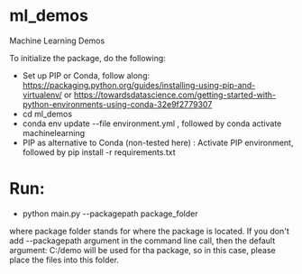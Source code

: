 # ml_demos
Machine Learning Demos

To initialize the package, do the following:

- Set up PIP or Conda, follow along: https://packaging.python.org/guides/installing-using-pip-and-virtualenv/ or https://towardsdatascience.com/getting-started-with-python-environments-using-conda-32e9f2779307
- cd ml_demos
- conda env update --file environment.yml , followed by conda activate machinelearning
- PIP as alternative to Conda (non-tested here) : Activate PIP environment, followed by pip install -r requirements.txt 

# Run:

- python main.py --packagepath package_folder

where package folder stands for where the package is located. If you don't add --packagepath argument in the command line call, then the default argument: C:/demo will be used for tha package, so in this case, please place the files into this folder.
